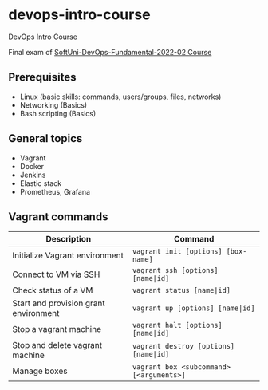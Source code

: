 # devops-intro-course
DevOps Intro Course

Final exam of [SoftUni-DevOps-Fundamental-2022-02 Course](https://softuni.bg/trainings/3670/devops-containerization-ci-cd-monitoring-february-2022)


## Prerequisites
- Linux (basic skills: commands, users/groups, files, networks)
- Networking (Basics)
- Bash scripting (Basics) 

## General topics
- Vagrant
- Docker
- Jenkins
- Elastic stack
- Prometheus, Grafana 

## Vagrant commands

| Description | Command |
| --- | --- |
| Initialize Vagrant environment | ``` vagrant init [options] [box-name] ``` |
| Connect to VM via SSH | ``` vagrant ssh [options] [name\|id] ``` |
| Check status of a VM | ``` vagrant status [name\|id] ``` |
| Start and provision grant environment | ``` vagrant up [options] [name\|id] ``` |
| Stop a vagrant machine | ``` vagrant halt [options] [name\|id] ``` |
| Stop and delete vagrant machine | ``` vagrant destroy [options] [name\|id] ``` |
| Manage boxes | ``` vagrant box <subcommand> [<arguments>] ``` |

